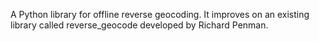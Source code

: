 A Python library for offline reverse geocoding. It improves on an existing library called reverse_geocode developed by Richard Penman.
